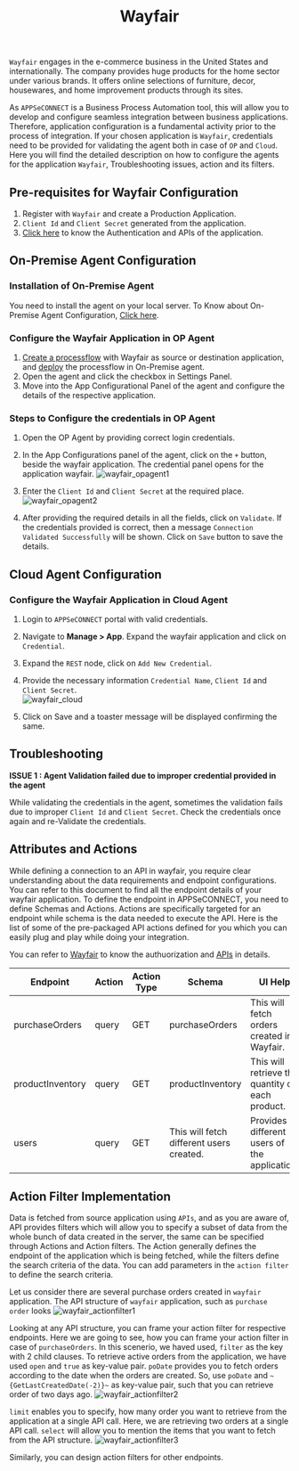 ﻿---
title: "Wayfair"
description: "Get to know how you can configure the agent for Wayfair, action and its filters."
keywords: "Wayfair Configuration, Wayfair Application Configuration in OP Agent, Wayfair Application Configuration in Cloud Agent."
toc: true
tag: developers
category: "Connectors"
menus: 
    applicationconnector:
        title: "Wayfair"
        weight: 25
        icon: fa fa-file-word-o
        identifier: wayfairconnector
---

`Wayfair` engages in the e-commerce business in the United States and internationally. The company provides huge 
products for the home sector under various brands. It offers online selections of furniture, decor, 
housewares, and home improvement products through its sites. 

As `APPSeCONNECT` is a Business Process Automation tool, this will allow you to develop and configure seamless integration between business applications. 
Therefore, application configuration is a fundamental activity prior to the process of integration. If your chosen application is 
`Wayfair`, credentials need to be provided for validating the agent both in case of `OP` and `Cloud`. Here you will find the detailed description on 
how to configure the agents for the application `Wayfair`, Troubleshooting issues, action and its filters. 

## Pre-requisites for Wayfair Configuration 

1) Register with `Wayfair` and create a Production Application.    
2) `Client Id` and `Client Secret` generated from the application.      
3) [Click here](https://developer.wayfair.com/docs/) to know the Authentication and APIs of the application.   

## On-Premise Agent Configuration 

### Installation of On-Premise Agent

You need to install the agent on your local server. To Know about On-Premise Agent Configuration, [Click here](/deployment/Deployment-Configuration/#on-premise-agent-configuration). 

### Configure the Wayfair Application in OP Agent

1) [Create a processflow](/getting%20started/create-your-first-processflow/) with Wayfair as source or destination application, and [deploy](/processflow/deploying-and-executing-processflow/) the processflow in On-Premise agent.  
2) Open the agent and click the checkbox in Settings Panel.  
3) Move into the App Configurational Panel of the agent and configure the details of the respective application.  

### Steps to Configure the credentials in OP Agent

1) Open the OP Agent by providing correct login credentials.   
2) In the App Configurations panel of the agent, click on the `+` button, beside the wayfair application. 
The credential panel opens for the application wayfair. 
![wayfair_opagent1](/staticfiles/connectors/media/application-connector/wayfair_opagent1.png) 

3) Enter the `Client Id` and `Client Secret` at the required place. 
![wayfair_opagent2](/staticfiles/connectors/media/application-connector/wayfair_opagent2.png)

4) After providing the required details in all the fields, click on `Validate`. If the credentials provided is 
correct, then a message `Connection Validated Successfully` will be shown. Click on `Save` button to save the details. 

## Cloud Agent Configuration 

### Configure the Wayfair Application in Cloud Agent

1) Login to `APPSeCONNECT` portal with valid credentials.   

2) Navigate to **Manage > App**. Expand the wayfair application and click on `Credential`. 

3) Expand the `REST` node, click on `Add New Credential`.  

4) Provide the necessary information `Credential Name`, `Client Id` and `Client Secret`.  
![wayfair_cloud](/staticfiles/connectors/media/application-connector/wayfair_cloud.png)    
 
5) Click on Save and a toaster message will be displayed confirming the same. 

## Troubleshooting

**ISSUE 1 : Agent Validation failed due to improper credential provided in the agent**

While validating the credentials in the agent, sometimes the validation fails due to improper `Client Id` and `Client Secret`. 
Check the credentials once again and re-Validate the credentials. 

## Attributes and Actions

While defining a connection to an API in wayfair, you require clear understanding about the data requirements and endpoint configurations. 
You can refer to this document to find all the endpoint details of your wayfair application. To define the endpoint in APPSeCONNECT, you need 
to define Schemas and Actions. Actions are specifically targeted for an endpoint while schema is the data needed to execute the API. Here is the 
list of some of the pre-packaged API actions defined for you which you can easily plug and play while doing your integration.

You can refer to [Wayfair](https://developer.wayfair.com/docs/?shell#test-endpoint) to know the authuorization and [APIs](https://developer.wayfair.com/docs/?shell#inventory) in details.  

|Endpoint|Action|Action Type|Schema|UI Help|API Path|
|-----|---|---|---|------|-----|
|purchaseOrders|query|GET|purchaseOrders|This will fetch orders created in Wayfair.|[This will retrieve purchase orders.](https://developer.wayfair.com/docs/#castlegate-order-query)|
|productInventory|query|GET|productInventory|This will retrieve the quantity of each product.|[Fetching product quantity.](https://developer.wayfair.com/docs/#inventory)|
|users|query|GET|This will fetch different users created.|Provides different users of the application.|

## Action Filter Implementation 

Data is fetched from source application using `APIs`, and as you are aware of, API provides filters 
which will allow you to specify a subset of data from the whole bunch of data created in the server, 
the same can be specified through Actions and Action filters. The Action generally defines the 
endpoint of the application which is being fetched, while the filters define the search criteria 
of the data. You can add parameters in the `action filter` to define the search criteria. 

Let us consider there are several purchase orders created in `wayfair `application. The API structure of `wayfair` application, such as `purchase order` looks
![wayfair_actionfilter1](/staticfiles/connectors/media/application-connector/wayfair_actionfilter1.png)

Looking at any API structure, you can frame your action filter for respective endpoints. Here we are going to see, how you can frame 
your action filter in case of `purchaseOrders`. In this scenerio, we haved used, `filter` as the key with 2 child clauses. 
To retrieve active orders from the application, we have used `open` and `true` as key-value pair. `poDate` provides you to fetch 
orders according to the date when the orders are created. So, use `poDate` and `~{GetLastCreatedDate(-2)}~` as key-value pair, 
such that you can retrieve order of two days ago. 
![wayfair_actionfilter2](/staticfiles/connectors/media/application-connector/wayfair_actionfilter2.png)

`limit` enables you to specify, how many order you want to retrieve from the application at a single API call. Here, we are retrieving 
two orders at a single API call. `select` will allow you to mention the items that you want to fetch from the API structure.
![wayfair_actionfilter3](/staticfiles/connectors/media/application-connector/wayfair_actionfilter3.png)

Similarly, you can design action filters for other endpoints.
